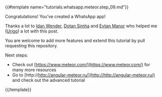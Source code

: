 {{#template name="tutorials.whatsapp.meteor.step_09.md"}}

Congratulations! You’ve created a WhatsApp app!

Thanks a lot to [Idan Wender](https://github.com/idanwe/), [Dotan Simha](https://github.com/dotansimha) and [Eytan Manor](https://github.com/DAB0mB) who helped me ([Urigo](https://github.com/urigo)) a lot with this post.

You are welcome to add more features and extend this tutorial by pull requesting this repository.

Next steps:

* Check out [https://www.meteor.com/](https://www.meteor.com/) for many more resources
* Go to [http://http://angular-meteor.ru/](http://http://angular-meteor.ru/) and check out the advanced tutorial

{{/template}}
